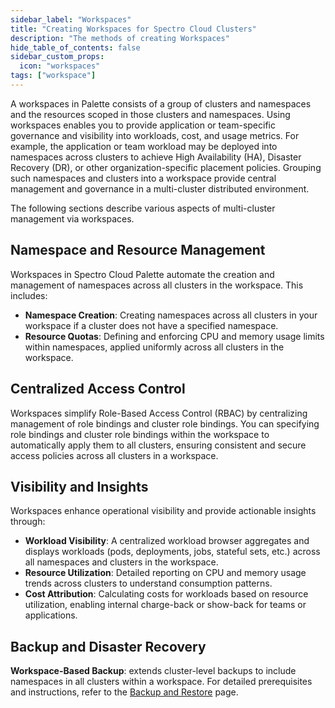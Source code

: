 ```yaml
---
sidebar_label: "Workspaces"
title: "Creating Workspaces for Spectro Cloud Clusters"
description: "The methods of creating Workspaces"
hide_table_of_contents: false
sidebar_custom_props:
  icon: "workspaces"
tags: ["workspace"]
---
```


A workspaces in Palette consists of a group of clusters and namespaces and the resources scoped in those clusters and
namespaces. Using workspaces enables you to provide application or team-specific governance and visibility into
workloads, cost, and usage metrics. For example, the application or team workload may be deployed into namespaces across
clusters to achieve High Availability (HA), Disaster Recovery (DR), or other organization-specific placement policies.
Grouping such namespaces and clusters into a workspace provide central management and governance in a multi-cluster
distributed environment.

The following sections describe various aspects of multi-cluster management via workspaces.

## Namespace and Resource Management

Workspaces in Spectro Cloud Palette automate the creation and management of namespaces across all clusters in the
workspace. This includes:

- **Namespace Creation**: Creating namespaces across all clusters in your workspace if a cluster does not have a
  specified namespace.
- **Resource Quotas**: Defining and enforcing CPU and memory usage limits within namespaces, applied uniformly across
  all clusters in the workspace.

## Centralized Access Control

Workspaces simplify Role-Based Access Control (RBAC) by centralizing management of role bindings and cluster role
bindings. You can specifying role bindings and cluster role bindings within the workspace to automatically apply them to
all clusters, ensuring consistent and secure access policies across all clusters in a workspace.

## Visibility and Insights

Workspaces enhance operational visibility and provide actionable insights through:

- **Workload Visibility**: A centralized workload browser aggregates and displays workloads (pods, deployments, jobs,
  stateful sets, etc.) across all namespaces and clusters in the workspace.
- **Resource Utilization**: Detailed reporting on CPU and memory usage trends across clusters to understand consumption
  patterns.
- **Cost Attribution**: Calculating costs for workloads based on resource utilization, enabling internal charge-back or
  show-back for teams or applications.

## Backup and Disaster Recovery

**Workspace-Based Backup**: extends cluster-level backups to include namespaces in all clusters within a workspace. For
detailed prerequisites and instructions, refer to the
[Backup and Restore](../clusters/cluster-management/backup-restore/backup-restore.md) page.
